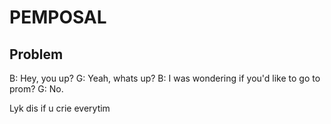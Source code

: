 # PEMPOSAL

## Problem

B: Hey, you up?
G: Yeah, whats up?
B: I was wondering if you'd like to go to prom?
G: No.

Lyk dis if u crie everytim
